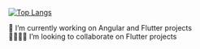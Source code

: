 [![Top Langs](https://github-readme-stats.vercel.app/api/top-langs/?username=emanuel-braz&hide=javascript,html)](https://github.com/emanuel-braz/github-readme-stats)  

  
🔭  I’m currently working on Angular and Flutter projects  
👨‍💻👨‍💻  I’m looking to collaborate on Flutter projects
